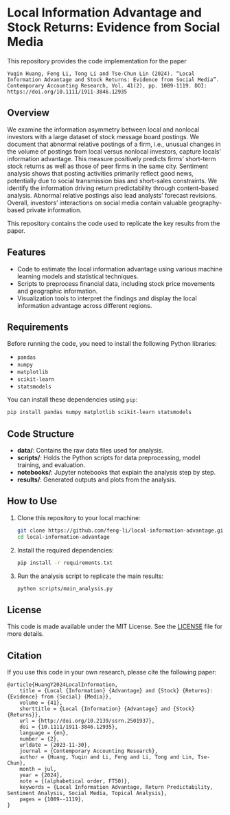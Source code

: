 # Local Information Advantage and Stock Returns: Evidence from Social Media

This repository provides the code implementation for the paper

```code
Yuqin Huang, Feng Li, Tong Li and Tse-Chun Lin (2024). “Local Information Advantage and Stock Returns: Evidence from Social Media”. Contemporary Accounting Research, Vol. 41(2), pp. 1089-1119. DOI: https://doi.org/10.1111/1911-3846.12935
```

## Overview

We examine the information asymmetry between local and nonlocal investors with a large dataset of stock message board postings. We document that abnormal relative postings of a firm, i.e., unusual changes in the volume of postings from local versus nonlocal investors, capture locals’ information advantage. This measure positively predicts firms’ short-term stock returns as well as those of peer firms in the same city. Sentiment analysis shows that posting activities primarily reflect good news, potentially due to social transmission bias and short-sales constraints. We identify the information driving return predictability through content-based analysis. Abnormal relative postings also lead analysts’ forecast revisions. Overall, investors’ interactions on social media contain valuable geography-based private information.

This repository contains the code used to replicate the key results from the paper.

## Features

- Code to estimate the local information advantage using various machine learning models and statistical techniques.
- Scripts to preprocess financial data, including stock price movements and geographic information.
- Visualization tools to interpret the findings and display the local information advantage across different regions.

## Requirements

Before running the code, you need to install the following Python libraries:

- `pandas`
- `numpy`
- `matplotlib`
- `scikit-learn`
- `statsmodels`

You can install these dependencies using `pip`:

```bash
pip install pandas numpy matplotlib scikit-learn statsmodels
```

## Code Structure

- **data/**: Contains the raw data files used for analysis.
- **scripts/**: Holds the Python scripts for data preprocessing, model training, and evaluation.
- **notebooks/**: Jupyter notebooks that explain the analysis step by step.
- **results/**: Generated outputs and plots from the analysis.

## How to Use

1. Clone this repository to your local machine:

   ```bash
   git clone https://github.com/feng-li/local-information-advantage.git
   cd local-information-advantage
   ```

2. Install the required dependencies:

   ```bash
   pip install -r requirements.txt
   ```

3. Run the analysis script to replicate the main results:

   ```bash
   python scripts/main_analysis.py
   ```

## License

This code is made available under the MIT License. See the [LICENSE](LICENSE) file for more details.

## Citation

If you use this code in your own research, please cite the following paper:

```
@article{HuangY2024LocalInformation,
	title = {Local {Information} {Advantage} and {Stock} {Returns}: {Evidence} from {Social} {Media}},
	volume = {41},
	shorttitle = {Local {Information} {Advantage} and {Stock} {Returns}},
	url = {http://doi.org/10.2139/ssrn.2501937},
	doi = {10.1111/1911-3846.12935},
	language = {en},
	number = {2},
	urldate = {2023-11-30},
	journal = {Contemporary Accounting Research},
	author = {Huang, Yuqin and Li, Feng and Li, Tong and Lin, Tse-Chun},
	month = jul,
	year = {2024},
	note = {(alphabetical order, FT50)},
	keywords = {Local Information Advantage, Return Predictability, Sentiment Analysis, Social Media, Topical Analysis},
	pages = {1089--1119},
}

```
